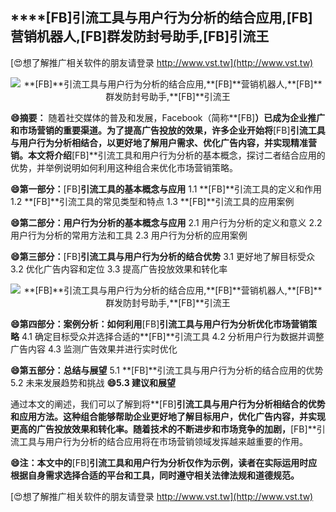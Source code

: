 ## ****[FB]**引流工具与用户行为分析的结合应用,**[FB]**营销机器人,**[FB]**群发防封号助手,**[FB]**引流王**

[😍想了解推广相关软件的朋友请登录 http://www.vst.tw](http://www.vst.tw)

 <center><img src="https://vst.tw/MP4/tuiguang/png/0.png" alt="**[FB]**引流工具与用户行为分析的结合应用,**[FB]**营销机器人,**[FB]**群发防封号助手,**[FB]**引流王"></center>

**😄摘要：**
随着社交媒体的普及和发展，Facebook（简称**[FB]**）已成为企业推广和市场营销的重要渠道。为了提高广告投放的效果，许多企业开始将**[FB]**引流工具与用户行为分析相结合，以更好地了解用户需求、优化广告内容，并实现精准营销。本文将介绍**[FB]**引流工具和用户行为分析的基本概念，探讨二者结合应用的优势，并举例说明如何利用这种组合来优化市场营销策略。

**😄第一部分：**[FB]**引流工具的基本概念与应用**
1.1 **[FB]**引流工具的定义和作用
1.2 **[FB]**引流工具的常见类型和特点
1.3 **[FB]**引流工具的应用案例

**😄第二部分：用户行为分析的基本概念与应用**
2.1 用户行为分析的定义和意义
2.2 用户行为分析的常用方法和工具
2.3 用户行为分析的应用案例

**😄第三部分：**[FB]**引流工具与用户行为分析的结合优势**
3.1 更好地了解目标受众
3.2 优化广告内容和定位
3.3 提高广告投放效果和转化率

 <center><img src="https://vst.tw/MP4/tuiguang/png/1.png" alt="**[FB]**引流工具与用户行为分析的结合应用,**[FB]**营销机器人,**[FB]**群发防封号助手,**[FB]**引流王"></center>

**😄第四部分：案例分析：如何利用**[FB]**引流工具与用户行为分析优化市场营销策略**
4.1 确定目标受众并选择合适的**[FB]**引流工具
4.2 分析用户行为数据并调整广告内容
4.3 监测广告效果并进行实时优化

**😄第五部分：总结与展望**
5.1 **[FB]**引流工具与用户行为分析的结合应用的优势
5.2 未来发展趋势和挑战
**😄5.3 建议和展望**

通过本文的阐述，我们可以了解到将**[FB]**引流工具与用户行为分析相结合的优势和应用方法。这种组合能够帮助企业更好地了解目标用户，优化广告内容，并实现更高的广告投放效果和转化率。随着技术的不断进步和市场竞争的加剧，**[FB]**引流工具与用户行为分析的结合应用将在市场营销领域发挥越来越重要的作用。

**😄注：本文中的**[FB]**引流工具和用户行为分析仅作为示例，读者在实际运用时应根据自身需求选择合适的平台和工具，同时遵守相关法律法规和道德规范。**

[😍想了解推广相关软件的朋友请登录 http://www.vst.tw](http://www.vst.tw)



